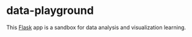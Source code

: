 # data-playground

This [Flask](http://flask.pocoo.org/) app is a sandbox for data analysis and visualization learning.
